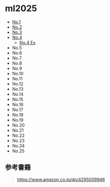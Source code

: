 # ml2025

* [No.1](001.md)
* [No.2](002.md)
* [No.3](003.md)
* [No.4](004.md)
  * [No.4 Ex](ex/001.md)
* No.5
* No.6
* No.7
* No.8
* No.9
* No.10
* No.11
* No.12
* No.13
* No.14
* No.15
* No.16
* No.17
* No.18
* No.19
* No.20
* No.21
* No.22
* No.23
* No.24
* No.25

## 参考書籍

> <https://www.amazon.co.jp/dp/4295009946>
